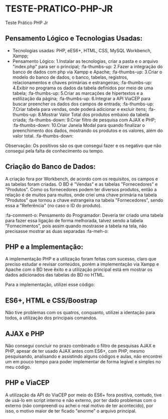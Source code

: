 # TESTE-PRATICO-PHP-JR
Teste Prático PHP Jr
## Pensamento Lógico e Tecnologias Usadas:

- Tecnologias usadas: PHP, eES6+, HTML, CSS, MySQL Workbench, Xampp;
- Pensamento Lógico:
1.Instalar as tecnologias, criar a pasta e o arquivo "index.php" para ser o principal; :fa-thumbs-up:
2.Fazer a integração do banco de dados com php via Xampp e Apache; :fa-thumbs-up:
3.Criar o modelo do banco de dados, o banco, tabelas, registros, relacionamentos e chaves primárias e estrangeiras; :fa-thumbs-up:
4.Exibir no programa os dados da tabela definidos por meio de uma tabela; :fa-thumbs-up:
5.Criar as marcações de hipertextos e a estilização da página; :fa-thumbs-up:
6.Integrar a API ViaCEP para buscar preencher os dados dos campos de entrada; :fa-thumbs-up:
7.Criar tabela para vendas, onde poderá adicionar e excluir itens; :fa-thumbs-up:
8.Mostrar Valor Total dos produtos embaixo da tabela criada;  :fa-thumbs-down:
9.Criar filtro de pesquisa com AJAX e PHP;  :fa-thumbs-down:
10.Criar Janela Modal para quando finalizar o preenchimento dos dados, mostrando os produtos e os valores, além do valor total. :fa-thumbs-down:

Observação: Os positivos são os que consegui fazer e os negativo que não consegui pela falta de conhecimento ou tempo.

## Criação do Banco de Dados:

A criação fora por Workbench, de acordo com os requisitos, os campos e as tabelas foram criadas. 
O BD é "Vendas" e as tabelas "Fornecedores" e "Produtos".
Como os fornecedores podem ter diversos produtos, então a relação é de muitos para muitos, 
onde criei uma chave primária na tabela "Produtos" que 
tornou a chave estrangeira na tabela "Fornecedores", sendo essa a "Referência" (no caso o ID do produto).

:fa-comment-o: Pensamento do Programador: Deveria ter criado uma tabela para fazer essa ligação de forma melhorada, 
talvez sendo a tabela "Fornecimentos", pois assim quando mostrasse a tabela na tela, não precisasse mostrar as duas separadas :fa-meh-o:


## PHP e a Implementação:

A implementação PHP e a utilização foram feitas com sucesso, claro que preciso estudar e revisar conteúdos, porém a implementação via Xampp
e Apache com o BD teve êxito e a utilização principal está em mostrar os dados adicionados das tabelas do BD no HTML.

Para a implementação, utilizei esse código:



## ES6+, HTML e CSS/Boostrap

Não tive problemas com os quatros, conquanto, utilizei a identação para todos, a utilização dos principais comandos.


## AJAX e PHP

Não consegui concluir no prazo combinado o filtro de pesquisas AJAX e PHP, apesar de ter usado AJAX antes com ES6+, com PHP, mesmo pesquisando,
analisando e assistindo alguns códigos e aulas, não encontrei um em pouco tempo para poder implementar de forma legível e simples no meu código.


## PHP e ViaCEP

A utilização da API do ViaCEP por meio do ES6+ fora positiva, contudo, tive de usá-lo em script interno e não externo, por ter dado problemas com
o externo (não compreendi ou achei o real motivo de ter acontecido), por isso, o motivo maior de ter ficado "enorme" o arquivo principal.




